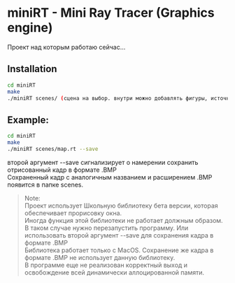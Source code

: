 # miniRT - Mini Ray Tracer (Graphics engine)

Проект над которым работаю сейчас...

## Installation

```sh
cd miniRT
make
./miniRT scenes/ (сцена на выбор. внутри можно добавлять фигуры, источники света или поменять координаты и направление камеры).
```
## Example:

```sh
cd miniRT
make
./miniRT scenes/map.rt --save
```
второй аргумент --save сигнализирует о намерении сохранить отрисованный кадр в формате .BMP <br>
Сохраненный кадр с аналогичным названием и расширением .BMP появится в папке scenes. <br>

> Note: <br>
> Проект использует Школьную библиотеку бета версии, которая обеспечивает прорисовку окна. <br>
> Иногда функция этой библиотеки не работает должным образом. <br>
> В таком случае нужно перезапустить программу. Или использовать второй аргумент --save для сохранения кадра в формате .BMP<br>
> Библиотека работает только с MacOS. Сохранение же кадра в формате .BMP не использует данную библиотеку. <br>
> В программе еще не реализован корректный выход и освобождение всей динамически аллоцированной памяти.
